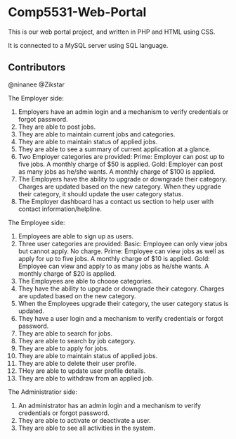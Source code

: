 # Comp5531-Web-Portal

This is our web portal project, and written in PHP and HTML using CSS.

It is connected to a MySQL server using SQL language.

## Contributors
@ninanee
@Zikstar

The Employer side:
1. Employers have an admin login and a mechanism to verify credentials or forgot password.
2. They are able to post jobs.
3. They are able to maintain current jobs and categories.
4. They are able to maintain status of applied jobs.
5. They are able to see a summary of current application at a glance.
6. Two Employer categories are provided:
	 Prime: Employer can post up to five jobs. A monthly charge of $50 is applied.
	 Gold: Employer can post as many jobs as he/she wants. A monthly charge of $100 is applied.
7. The Employers have the ability to upgrade or downgrade their category. Charges are updated based on the new category.
When they upgrade their category, it should update the user category status.
8. The Employer dashboard has a contact us section to help user with contact information/helpline.

The Employee side:
1. Employees are able to sign up as users.
2. Three user categories are provided:
	 Basic: Employee can only view jobs but cannot apply. No charge.
	 Prime: Employee can view jobs as well as apply for up to five jobs. A monthly charge of $10 is applied.
	 Gold: Employee can view and apply to as many jobs as he/she wants. A monthly charge of $20 is applied.
3. The Employees are able to choose categories.
4. They have the ability to upgrade or downgrade their category. Charges are updated based on the new category.
5. When the Employees upgrade their category, the user category status is updated.
6. They have a user login and a mechanism to verify credentials or forgot password.
7. They are able to search for jobs.
8. They are able to search by job category.
9. They are able to apply for jobs.
10. They are able to maintain status of applied jobs.
11. They are able to delete their user profile.
12. THey are able to update user profile details.
13. They are able to withdraw from an applied job.

The Administratior side:
1. An administrator has an admin login and a mechanism to verify credentials or forgot password.
2. They are able to activate or deactivate a user.
3. They are able to see all activities in the system.
